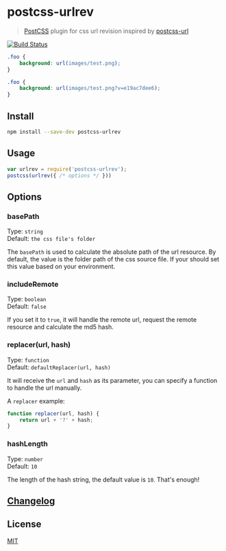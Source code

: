 # postcss-urlrev

> [PostCSS] plugin for css url revision inspired by [postcss-url]

[![Build Status][ci-img]][ci]


```css
.foo {
    background: url(images/test.png);
}
```

```css
.foo {
    background: url(images/test.png?v=e19ac7dee6);
}
```

## Install

```sh
npm install --save-dev postcss-urlrev
```

## Usage

```js
var urlrev = require('postcss-urlrev');
postcss(urlrev({ /* options */ }))
```

## Options

### basePath

Type: `string`  
Default: `the css file's folder`

The `basePath` is used to calculate the absolute path of the url resource. 
By default, the value is the folder path of the css source file. If your should
set this value based on your environment.

### includeRemote

Type: `boolean`  
Default: `false`

If you set it to `true`, it will handle the remote url, request the remote 
resource and calculate the md5 hash.

### replacer(url, hash)

Type: `function`  
Default: `defaultReplacer(url, hash)`

It will receive the `url` and `hash` as its parameter, you can specify a 
function to handle the url manually.

A `replacer` example:

```js
function replacer(url, hash) {
    return url + '?' + hash;
}
```


### hashLength

Type: `number`  
Default: `10`

The length of the hash string, the default value is `10`. That's enough!


## [Changelog](CHANGELOG.md)

## License

[MIT]


[PostCSS]:      https://github.com/postcss/postcss
[ci-img]:       https://travis-ci.org/yuezk/postcss-urlrev.svg
[ci]:           https://travis-ci.org/yuezk/postcss-urlrev
[postcss-url]:  https://github.com/postcss/postcss-url
[MIT]:          LICENSE
